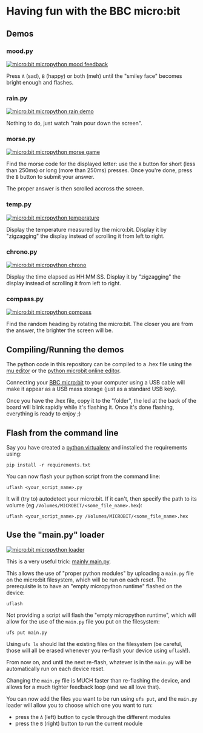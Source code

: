 # Having fun with the BBC micro:bit

## Demos

### mood.py

[![micro:bit micropython mood feedback](http://img.youtube.com/vi/CEhl6yVauYY/0.jpg)](http://www.youtube.com/watch?v=CEhl6yVauYY)

Press `A` (sad), `B` (happy) or both (meh) until the "smiley face" becomes
bright enough and flashes.

### rain.py

[![micro:bit micropython rain demo](http://img.youtube.com/vi/FKbMBZA7wAk/0.jpg)](http://www.youtube.com/watch?v=FKbMBZA7wAk)

Nothing to do, just watch "rain pour down the screen".

### morse.py

[![micro:bit micropython morse game](http://img.youtube.com/vi/Ai1WnAvL8yo/0.jpg)](http://www.youtube.com/watch?v=Ai1WnAvL8yo)

Find the morse code for the displayed letter: use the `A` button for short
(less than 250ms) or long (more than 250ms) presses. Once you're done, press
the `B` button to submit your answer.

The proper answer is then scrolled accross the screen.

### temp.py

[![micro:bit micropython temperature](http://img.youtube.com/vi/fFkNeOHV1h4/0.jpg)](http://www.youtube.com/watch?v=fFkNeOHV1h4)

Display the temperature measured by the micro:bit. Display it by "zigzagging"
the display instead of scrolling it from left to right.


### chrono.py

[![micro:bit micropython chrono](http://img.youtube.com/vi/cqSwNh_2GYw/0.jpg)](http://www.youtube.com/watch?v=cqSwNh_2GYw)

Display the time elapsed as HH:MM:SS. Display it by "zigzagging" the display
instead of scrolling it from left to right.

### compass.py

[![micro:bit micropython compass](http://img.youtube.com/vi/086ttLzBSo4/0.jpg)](http://www.youtube.com/watch?v=086ttLzBSo4)

Find the random heading by rotating the micro:bit. The closer you are from the
answer, the brighter the screen will be.


## Compiling/Running the demos

The python code in this repository can be compiled to a .hex file using the
[mu editor](http://codewith.mu/) or the
[python microbit online editor](http://python.microbit.org/editor.html).

Connecting your [BBC micro:bit](https://www.microbit.org/) to your computer
using a USB cable will make it appear as a USB mass storage (just as a standard
USB key).

Once you have the .hex file, copy it to the "folder", the led at the back of
the board will blink rapidly while it's flashing it. Once it's done flashing,
everything is ready to enjoy ;)


## Flash from the command line

Say you have created a
[python virtualenv](http://docs.python-guide.org/en/latest/dev/virtualenvs/)
and installed the requirements using:

```
pip install -r requirements.txt
```

You can now flash your python script from the command line:

```
uflash <your_script_name>.py
```

It will (try to) autodetect your micro:bit. If it can't, then specify the path
to its volume (eg `/Volumes/MICROBIT/<some_file_name>.hex`):

```
uflash <your_script_name>.py /Volumes/MICROBIT/<some_file_name>.hex
```


## Use the "main.py" loader

[![micro:bit micropython loader](http://img.youtube.com/vi/IzlabY8lnFs/0.jpg)](http://www.youtube.com/watch?v=IzlabY8lnFs)

This is a very useful trick:
[mainly main.py](https://microbit-micropython.readthedocs.io/en/latest/tutorials/storage.html#mainly-main-py).

This allows the use of "proper python modules" by uploading a `main.py` file on
the micro:bit filesystem, which will be run on each reset. The prerequisite is
to have an "empty micropython runtime" flashed on the device:

```
uflash
```

Not providing a script will flash the "empty micropython runtime", which will
allow for the use of the `main.py` file you put on the filesystem:

```
ufs put main.py
```

Using `ufs ls` should list the existing files on the filesystem (be careful,
those will all be erased whenever you re-flash your device using `uflash`!).

From now on, and until the next re-flash, whatever is in the `main.py` will be
automatically run on each device reset.

Changing the `main.py` file is MUCH faster than re-flashing the device, and
allows for a much tighter feedback loop (and we all love that).

You can now add the files you want to be run using `ufs put`, and the `main.py`
loader will allow you to choose which one you want to run:
- press the `A` (left) button to cycle through the different modules
- press the `B` (right) button to run the current module
